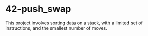 # 42-push_swap
This project involves sorting data on a stack, with a limited set of instructions, and the smallest number of moves.
